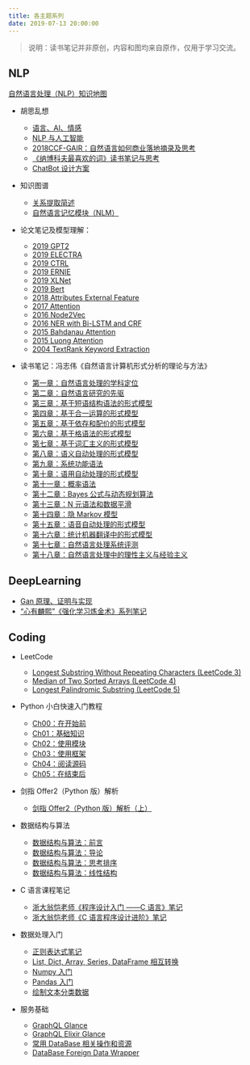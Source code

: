```yaml
---
title: 各主题系列
date: 2019-07-13 20:00:00
---
```


> 说明：读书笔记并非原创，内容和图均来自原作，仅用于学习交流。

## NLP

[自然语言处理（NLP）知识地图](https://yam.gift/2017/04/09/2017-04-09-NLPKnowledgeTree/)


- 胡思乱想
    - [语言、AI、情感](https://yam.gift/2017/09/07/2017-09-07-Language-AI-Emotion/)
    - [NLP 与人工智能](https://yam.gift/2018/07/22/2018-07-22-NLP-and-AI/)
    - [2018CCF-GAIR：自然语言如何商业落地摘录及思考](https://yam.gift/2018/07/12/2018-07-12-NLP-Business-and-System/)
    - [《纳博科夫最喜欢的词》读书笔记与思考](https://yam.gift/2019/03/31/2019-03-31-Nabokov-Favorite-Word/)
    - [ChatBot 设计方案](https://yam.gift/2019/07/20/2019-07-20-ChatBot-Design/)


- 知识图谱
    - [关系提取简述](https://yam.gift/2019/12/11/KG/2019-12-11-Relationship-Extraction/)
    - [自然语言记忆模块（NLM）](https://yam.gift/2019/12/02/2019-12-02-NLM/)


- 论文笔记及模型理解：
    - [2019 GPT2](https://yam.gift/2020/04/07/Paper/2020-04-07-GPT2/)
    - [2019 ELECTRA](https://yam.gift/2019/12/08/Paper/2019-12-08-ELECTRA-Paper/)
    - [2019 CTRL](https://yam.gift/2019/09/28/Paper/2019-09-28-CTRL/)
    - [2019 ERNIE](https://yam.gift/2019/08/02/Paper/2019-08-02-Baidu-ERNIE-Tutorial/)
    - [2019 XLNet](https://yam.gift/2019/07/14/Paper/2019-07-14-XLNet-Paper/)
    - [2019 Bert](https://yam.gift/2019/08/05/Paper/2019-08-05-Bert-Paper/)
    - [2018 Attributes External Feature](https://yam.gift/2019/12/15/Paper/2019-12-15-Few-Shot-Charge-Prediction-with-Discriminative-Legal-Attributes/)
    - [2017 Attention](https://yam.gift/2019/08/04/Paper/2019-08-04-Attention-Is-All-You-Need/)
    - [2016 Node2Vec](https://yam.gift/2020/03/30/Paper/2020-03-30-Node2Vec/)
    - [2016 NER with Bi-LSTM and CRF](https://yam.gift/2019/12/28/Paper/2019-12-28-Neural-Architectures-for-Named-Entity-Recognition/)
    - [2015 Bahdanau Attention](https://yam.gift/2020/02/08/Paper/2020-02-08-Neural-Machine-Translation-By-Jointly-Learning-To-Align-And-Translate/)
    - [2015 Luong Attention](https://yam.gift/2020/04/14/Paper/2020-04-14-Luong-Attention/)
    - [2004 TextRank Keyword Extraction](https://yam.gift/2020/03/21/Paper/2020-03-21-Text-Rank/)


- 读书笔记：冯志伟《自然语言计算机形式分析的理论与方法》
    - [第一章：自然语言处理的学科定位](https://yam.gift/2018/09/19/NLPFA/2018-09-19-Ch01-Orientation-of-NLP/)
    - [第二章：自然语言研究的先驱](https://yam.gift/2018/10/11/NLPFA/2018-10-11-Ch02-Pioneers-in-Language-Computing/)
    - [第三章：基于短语结构语法的形式模型](https://yam.gift/2018/12/22/NLPFA/2018-12-22-Ch03-Formal-Model-Based-on-Phrase-Structure-Grammar/)
    - [第四章：基于合一运算的形式模型](https://yam.gift/2019/01/09/NLPFA/2019-01-09-Ch04-Formal-Model-Based-on-Unity-Operation/)
    - [第五章：基于依存和配价的形式模型](https://yam.gift/2019/01/15/NLPFA/2019-01-15-Ch05-Formal-Model-Based-on-Dependence-and-Valence/)
    - [第六章：基于格语法的形式模型](https://yam.gift/2019/01/18/NLPFA/2019-01-18-Ch06-Formal-Model-Based-on-Grid-Grammar/)
    - [第七章：基于词汇主义的形式模型](https://yam.gift/2019/01/31/NLPFA/2019-01-31-Ch07-Formal-Model-Based-on-Lexicalism/)
    - [第八章：语义自动处理的形式模型](https://yam.gift/2019/02/15/NLPFA/2019-02-15-Ch08-Formal-Model-of-Semantic-Automatic-Processing/)
    - [第九章：系统功能语法](https://yam.gift/2019/02/21/NLPFA/2019-02-21-Ch09-System-Function-Syntax/)
    - [第十章：语用自动处理的形式模型](https://yam.gift/2019/02/27/NLPFA/2019-02-27-Ch10-Formal-Model-of-Pragmatic-Automatic-Processing/)
    - [第十一章：概率语法](https://yam.gift/2019/03/01/NLPFA/2019-03-01-Ch11-Probabilistic-Grammar/)
    - [第十二章：Bayes 公式与动态规划算法](https://yam.gift/2019/03/11/NLPFA/2019-03-11-Ch12-Bayes-and-Dynamic-Programming/)
    - [第十三章：N 元语法和数据平滑](https://yam.gift/2019/03/15/NLPFA/2019-03-15-Ch13-Ngram-and-Smoothing/)
    - [第十四章：隐 Markov 模型](https://yam.gift/2019/03/22/NLPFA/2019-03-22-Ch14-HMM/)
    - [第十五章：语音自动处理的形式模型](https://yam.gift/2019/03/29/NLPFA/2019-03-29-Ch15-Formal-Model-of-Automatic-Speech-Processing/)
    - [第十六章：统计机器翻译中的形式模型](https://yam.gift/2018/09/05/NLPFA/2019-04-04-Ch16-Formal-Model-in-Statistical-Machine-Translation/)
    - [第十七章：自然语言处理系统评测](https://yam.gift/2018/09/05/NLPFA/2019-04-08-Ch17-NLP-System-Evaluation/)
    - [第十八章：自然语言处理中的理性主义与经验主义](https://yam.gift/2019/04/08/NLPFA/2019-04-08-Ch18-Rationalism-and-Empiricism-in-NLP/)

## DeepLearning


- [Gan 原理、证明与实现](https://yam.gift/2018/03/26/2018-03-26-Gan-Series/)
- [“心有麟熙”《强化学习炼金术》系列笔记](https://yam.gift/2018/05/07/2018-05-07-RL-Series/)


## Coding


- LeetCode
    - [Longest Substring Without Repeating Characters (LeetCode 3)](https://yam.gift/2019/07/13/LeetCode/2019-07-13-Longest-Substring-Without-Repeating-Characters/)
    - [Median of Two Sorted Arrays (LeetCode 4)](https://yam.gift/2019/07/18/LeetCode/2019-07-15-Median-of-Two-Sorted-Arrays/)
    - [Longest Palindromic Substring (LeetCode 5)](https://yam.gift/2019/08/03/LeetCode/2019-08-03-Longest-Palindromic-Substring/)


- Python 小白快速入门教程
    - [Ch00：在开始前](https://yam.gift/2019/04/10/Py4F/2019-04-10-Python-for-Freshman-Ch00/)
    - [Ch01：基础知识](https://yam.gift/2019/10/02/Py4F/2019-10-02-Python-for-Freshman-Ch01/)
    - [Ch02：使用模块](https://yam.gift/2019/10/03/Py4F/2019-10-03-Python-for-Freshman-Ch02/)
    - [Ch03：使用框架](https://yam.gift/2019/10/10/Py4F/2019-10-10-Python-for-Freshman-Ch03/)
    - [Ch04：阅读源码](https://yam.gift/2019/10/06/Py4F/2019-10-06-Python-for-Freshman-Ch04/)
    - [Ch05：在结束后](https://yam.gift/2019/10/07/Py4F/2019-10-07-Python-for-Freshman-Ch05/)


- 剑指 Offer2（Python 版）解析
    - [剑指 Offer2（Python 版）解析（上）](https://yam.gift/2019/12/15/DS/2019-12-15-Coding-Review2-Explanation-Vol1/)


- 数据结构与算法
    - [数据结构与算法：前言](https://yam.gift/2018/12/01/DS/2018-12-01-Ch00-Preface/)
    - [数据结构与算法：导论](https://yam.gift/2018/12/21/DS/2018-12-21-Ch01-Introduction/)
    - [数据结构与算法：思考排序](https://yam.gift/2018/12/31/DS/2018-12-31-Ch02-Thinking-Sort/)
    - [数据结构与算法：线性结构](https://yam.gift/2019/07/13/DS/2019-07-13-Ch03-Linear-Structure/)


- C 语言课程笔记
    - [浙大翁恺老师《程序设计入门 ——C 语言》笔记](https://yam.gift/2018/06/20/C/2018-06-20-C-Weng-ZhejiangUniversity/)
    - [浙大翁恺老师《C 语言程序设计进阶》笔记](https://yam.gift/2018/07/31/C/2018-07-31-C-Advance-Weng-ZhejiangUniversity/)


- 数据处理入门
    - [正则表达式笔记](https://yam.gift/2017/09/04/2017-09-04-Regular-Expression/)
    - [List, Dict, Array, Series, DataFrame 相互转换](https://yam.gift/2017/02/15/2017-02-15-list-dict-series-dataframe-ndarray-transform/)
    - [Numpy 入门](https://yam.gift/2016/09/19/2016-09-19-NumPy/)
    - [Pandas 入门](https://yam.gift/2017/03/05/2017-03-05-Pandas/)
    - [绘制文本分类数据](https://yam.gift/2018/12/15/2018-12-15-Text-Classification-Data-Plot/)


- 服务基础
    - [GraphQL Glance](https://yam.gift/2019/08/24/GraphQL/2019-08-24-GraphQL/)
    - [GraphQL Elixir Glance](https://yam.gift/2019/08/24/GraphQL/2019-08-24-GraphQL-Elixir/)
    - [常用 DataBase 相关操作和资源](https://yam.gift/2019/06/15/DB/2019-06-15-Common-DB-Related/)
    - [DataBase Foreign Data Wrapper](https://yam.gift/2019/04/21/DB/2019-04-21-DB-FDW/)

